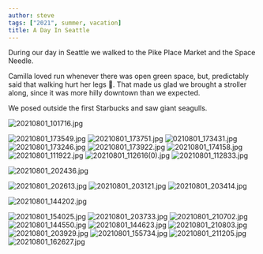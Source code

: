 ```yaml
---
author: steve
tags: ["2021", summer, vacation]
title: A Day In Seattle
---
```

During our day in Seattle we walked to the Pike Place Market and the Space Needle.  

Camilla loved run whenever there was open green space, but, predictably said that walking hurt her legs 🤣. That made us glad we brought a stroller along, since it was more hilly downtown than we expected.   

We posed outside the first Starbucks and saw giant seagulls. 

![20210801_101716.jpg]({{site.baseurl}}/assets/media/20210801_101716.jpg)


![20210801_173549.jpg]({{site.baseurl}}/assets/media/20210801_173549.jpg)
![20210801_173751.jpg]({{site.baseurl}}/assets/media/20210801_173751.jpg)
![0210801_173431.jpg]({{site.baseurl}}/assets/media/20210801_173431.jpg)
![20210801_173246.jpg]({{site.baseurl}}/assets/media/20210801_173246.jpg)
![20210801_173922.jpg]({{site.baseurl}}/assets/media/20210801_173922.jpg)
![20210801_174158.jpg]({{site.baseurl}}/assets/media/20210801_174158.jpg)
![20210801_111922.jpg]({{site.baseurl}}/assets/media/20210801_111922.jpg)
![20210801_112616(0).jpg]({{site.baseurl}}/assets/media/20210801_112616(0).jpg)
![20210801_112833.jpg]({{site.baseurl}}/assets/media/20210801_112833.jpg)



![20210801_202436.jpg]({{site.baseurl}}/assets/media/20210801_202436.jpg)


![20210801_202613.jpg]({{site.baseurl}}/assets/media/20210801_202613.jpg)
![20210801_203121.jpg]({{site.baseurl}}/assets/media/20210801_203121.jpg)
![20210801_203414.jpg]({{site.baseurl}}/assets/media/20210801_203414.jpg)

![20210801_144202.jpg]({{site.baseurl}}/assets/media/20210801_144202.jpg)

![20210801_154025.jpg]({{site.baseurl}}/assets/media/20210801_154025.jpg)
![20210801_203733.jpg]({{site.baseurl}}/assets/media/20210801_203733.jpg)
![20210801_210702.jpg]({{site.baseurl}}/assets/media/20210801_210702.jpg)
![20210801_144550.jpg]({{site.baseurl}}/assets/media/20210801_144550.jpg)
![20210801_144623.jpg]({{site.baseurl}}/assets/media/20210801_144623.jpg)
![20210801_210803.jpg]({{site.baseurl}}/assets/media/20210801_210803.jpg)
![20210801_203929.jpg]({{site.baseurl}}/assets/media/20210801_203929.jpg)
![20210801_155734.jpg]({{site.baseurl}}/assets/media/20210801_155734.jpg)
![20210801_211205.jpg]({{site.baseurl}}/assets/media/20210801_211205.jpg)
![20210801_162627.jpg]({{site.baseurl}}/assets/media/20210801_162627.jpg)

